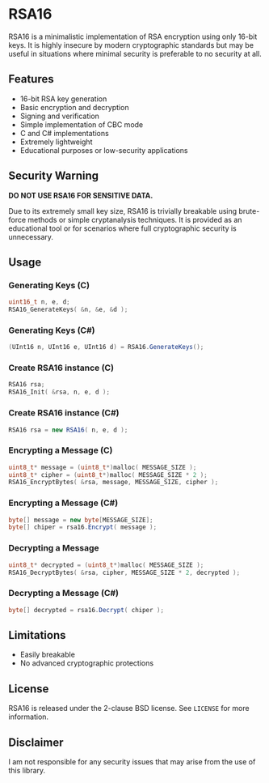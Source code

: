 # RSA16

RSA16 is a minimalistic implementation of RSA encryption using only 16-bit keys. It is highly insecure by modern cryptographic standards but may be useful in situations where minimal security is preferable to no security at all.

## Features

- 16-bit RSA key generation
- Basic encryption and decryption
- Signing and verification
- Simple implementation of CBC mode
- C and C# implementations
- Extremely lightweight
- Educational purposes or low-security applications

## Security Warning

**DO NOT USE RSA16 FOR SENSITIVE DATA.**

Due to its extremely small key size, RSA16 is trivially breakable using brute-force methods or simple cryptanalysis techniques. It is provided as an educational tool or for scenarios where full cryptographic security is unnecessary.

## Usage

### Generating Keys (C)
```c
uint16_t n, e, d;
RSA16_GenerateKeys( &n, &e, &d );
```

### Generating Keys (C#)
```csharp
(UInt16 n, UInt16 e, UInt16 d) = RSA16.GenerateKeys();
```

### Create RSA16 instance (C)
```c
RSA16 rsa;
RSA16_Init( &rsa, n, e, d );
```

### Create RSA16 instance (C#)
```csharp
RSA16 rsa = new RSA16( n, e, d );
```

### Encrypting a Message (C)
```c
uint8_t* message = (uint8_t*)malloc( MESSAGE_SIZE );
uint8_t* cipher = (uint8_t*)malloc( MESSAGE_SIZE * 2 );
RSA16_EncryptBytes( &rsa, message, MESSAGE_SIZE, cipher );
```

### Encrypting a Message (C#)
```csharp
byte[] message = new byte[MESSAGE_SIZE];
byte[] chiper = rsa16.Encrypt( message );
```

### Decrypting a Message
```c
uint8_t* decrypted = (uint8_t*)malloc( MESSAGE_SIZE );
RSA16_DecryptBytes( &rsa, cipher, MESSAGE_SIZE * 2, decrypted );
```

### Decrypting a Message (C#)
```csharp
byte[] decrypted = rsa16.Decrypt( chiper );
```

## Limitations

- Easily breakable
- No advanced cryptographic protections

## License

RSA16 is released under the 2-clause BSD license. See `LICENSE` for more information.

## Disclaimer

I am not responsible for any security issues that may arise from the use of this library.
